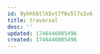 ```yaml
---
id: 9yhh56tlh5vt7f6s5l7s2v6
title: traversal
desc: ''
updated: 1746446085496
created: 1746446085496
---
```

